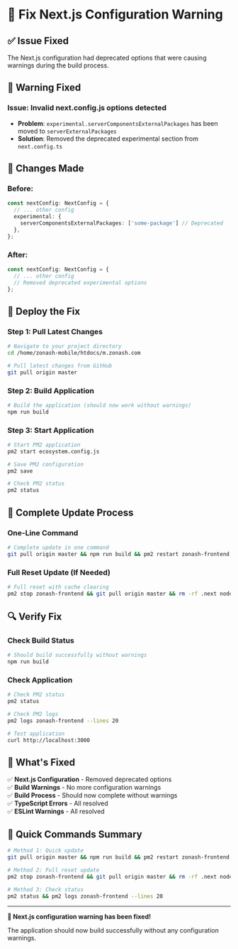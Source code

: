 # 🔧 Fix Next.js Configuration Warning

## ✅ **Issue Fixed**
The Next.js configuration had deprecated options that were causing warnings during the build process.

## 🔧 **Warning Fixed**

### **Issue**: Invalid next.config.js options detected
- **Problem**: `experimental.serverComponentsExternalPackages` has been moved to `serverExternalPackages`
- **Solution**: Removed the deprecated experimental section from `next.config.ts`

## 🔧 **Changes Made**

### **Before**:
```typescript
const nextConfig: NextConfig = {
  // ... other config
  experimental: {
    serverComponentsExternalPackages: ['some-package'] // Deprecated
  },
};
```

### **After**:
```typescript
const nextConfig: NextConfig = {
  // ... other config
  // Removed deprecated experimental options
};
```

## 🚀 **Deploy the Fix**

### **Step 1: Pull Latest Changes**
```bash
# Navigate to your project directory
cd /home/zonash-mobile/htdocs/m.zonash.com

# Pull latest changes from GitHub
git pull origin master
```

### **Step 2: Build Application**
```bash
# Build the application (should now work without warnings)
npm run build
```

### **Step 3: Start Application**
```bash
# Start PM2 application
pm2 start ecosystem.config.js

# Save PM2 configuration
pm2 save

# Check PM2 status
pm2 status
```

## 🔧 **Complete Update Process**

### **One-Line Command**
```bash
# Complete update in one command
git pull origin master && npm run build && pm2 restart zonash-frontend && pm2 save
```

### **Full Reset Update (If Needed)**
```bash
# Full reset with cache clearing
pm2 stop zonash-frontend && git pull origin master && rm -rf .next node_modules && npm cache clean --force && npm install && npm run build && pm2 start ecosystem.config.js && pm2 save
```

## 🔍 **Verify Fix**

### **Check Build Status**
```bash
# Should build successfully without warnings
npm run build
```

### **Check Application**
```bash
# Check PM2 status
pm2 status

# Check PM2 logs
pm2 logs zonash-frontend --lines 20

# Test application
curl http://localhost:3000
```

## 🎯 **What's Fixed**

✅ **Next.js Configuration** - Removed deprecated options  
✅ **Build Warnings** - No more configuration warnings  
✅ **Build Process** - Should now complete without warnings  
✅ **TypeScript Errors** - All resolved  
✅ **ESLint Warnings** - All resolved  

## 🔧 **Quick Commands Summary**

```bash
# Method 1: Quick update
git pull origin master && npm run build && pm2 restart zonash-frontend && pm2 save

# Method 2: Full reset update
pm2 stop zonash-frontend && git pull origin master && rm -rf .next node_modules && npm cache clean --force && npm install && npm run build && pm2 start ecosystem.config.js && pm2 save

# Method 3: Check status
pm2 status && pm2 logs zonash-frontend --lines 20
```

---

**🎉 Next.js configuration warning has been fixed!**

The application should now build successfully without any configuration warnings.
